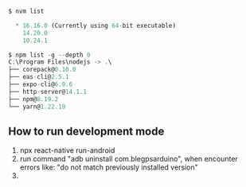 ```js

$ nvm list

  * 16.16.0 (Currently using 64-bit executable)
    14.20.0
    10.24.1

$ npm list -g --depth 0
C:\Program Files\nodejs -> .\
├── corepack@0.10.0
├── eas-cli@2.5.1
├── expo-cli@6.0.6
├── http-server@14.1.1
├── npm@8.19.2
└── yarn@1.22.19

```

How to run development mode
---
1. npx react-native run-android
2. run command "adb uninstall com.blegpsarduino", when encounter errors like:
  "do not match previously installed version"
3. 